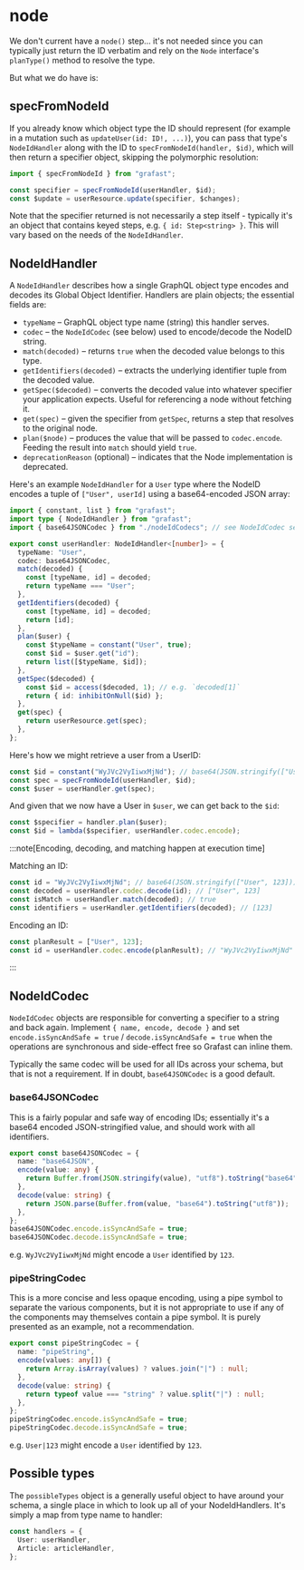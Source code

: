 # node

We don't current have a `node()` step... it's not needed since you can typically
just return the ID verbatim and rely on the `Node` interface's `planType()`
method to resolve the type.

But what we do have is:

## specFromNodeId

If you already know which object type the ID should represent (for example in a
mutation such as `updateUser(id: ID!, ...)`), you can pass that type's
`NodeIdHandler` along with the ID to `specFromNodeId(handler, $id)`, which will
then return a specifier object, skipping the polymorphic resolution:

```ts
import { specFromNodeId } from "grafast";

const specifier = specFromNodeId(userHandler, $id);
const $update = userResource.update(specifier, $changes);
```

Note that the specifier returned is not necessarily a step itself - typically
it's an object that contains keyed steps, e.g. `{ id: Step<string> }`. This will
vary based on the needs of the `NodeIdHandler`.

## NodeIdHandler

A `NodeIdHandler` describes how a single GraphQL object type encodes and decodes
its Global Object Identifier. Handlers are plain objects; the essential fields
are:

- `typeName` – GraphQL object type name (string) this handler serves.
- `codec` – the `NodeIdCodec` (see below) used to encode/decode the NodeID string.
- `match(decoded)` – returns `true` when the decoded value belongs to this
  type.
- `getIdentifiers(decoded)` – extracts the underlying identifier tuple from the
  decoded value.
- `getSpec($decoded)` – converts the decoded value into whatever specifier your
  application expects. Useful for referencing a node without fetching it.
- `get(spec)` – given the specifier from `getSpec`, returns a step that resolves
  to the original node.
- `plan($node)` – produces the value that will be passed to `codec.encode`.
  Feeding the result into `match` should yield `true`.
- `deprecationReason` (optional) – indicates that the Node implementation is
  deprecated.

Here's an example `NodeIdHandler` for a `User` type where the NodeID encodes a
tuple of `["User", userId]` using a base64-encoded JSON array:

```ts
import { constant, list } from "grafast";
import type { NodeIdHandler } from "grafast";
import { base64JSONCodec } from "./nodeIdCodecs"; // see NodeIdCodec section

export const userHandler: NodeIdHandler<[number]> = {
  typeName: "User",
  codec: base64JSONCodec,
  match(decoded) {
    const [typeName, id] = decoded;
    return typeName === "User";
  },
  getIdentifiers(decoded) {
    const [typeName, id] = decoded;
    return [id];
  },
  plan($user) {
    const $typeName = constant("User", true);
    const $id = $user.get("id");
    return list([$typeName, $id]);
  },
  getSpec($decoded) {
    const $id = access($decoded, 1); // e.g. `decoded[1]`
    return { id: inhibitOnNull($id) };
  },
  get(spec) {
    return userResource.get(spec);
  },
};
```

Here's how we might retrieve a user from a UserID:

```ts
const $id = constant("WyJVc2VyIiwxMjNd"); // base64(JSON.stringify(["User",123"]))
const spec = specFromNodeId(userHandler, $id);
const $user = userHandler.get(spec);
```

And given that we now have a User in `$user`, we can get back to the `$id`:

```ts
const $specifier = handler.plan($user);
const $id = lambda($specifier, userHandler.codec.encode);
```

:::note[Encoding, decoding, and matching happen at execution time]

Matching an ID:

```ts
const id = "WyJVc2VyIiwxMjNd"; // base64(JSON.stringify(["User", 123]))
const decoded = userHandler.codec.decode(id); // ["User", 123]
const isMatch = userHandler.match(decoded); // true
const identifiers = userHandler.getIdentifiers(decoded); // [123]
```

Encoding an ID:

```ts
const planResult = ["User", 123];
const id = userHandler.codec.encode(planResult); // "WyJVc2VyIiwxMjNd"
```

:::

## NodeIdCodec

`NodeIdCodec` objects are responsible for converting a specifier to a string and
back again. Implement `{ name, encode, decode }` and set
`encode.isSyncAndSafe = true` / `decode.isSyncAndSafe = true` when the
operations are synchronous and side-effect free so Grafast can inline them.

Typically the same codec will be used for all IDs across your schema, but that
is not a requirement. If in doubt, `base64JSONCodec` is a good default.

### base64JSONCodec

This is a fairly popular and safe way of encoding IDs; essentially it's a base64
encoded JSON-stringified value, and should work with all identifiers.

```ts
export const base64JSONCodec = {
  name: "base64JSON",
  encode(value: any) {
    return Buffer.from(JSON.stringify(value), "utf8").toString("base64");
  },
  decode(value: string) {
    return JSON.parse(Buffer.from(value, "base64").toString("utf8"));
  },
};
base64JSONCodec.encode.isSyncAndSafe = true;
base64JSONCodec.decode.isSyncAndSafe = true;
```

e.g. `WyJVc2VyIiwxMjNd` might encode a `User` identified by `123`.

### pipeStringCodec

This is a more concise and less opaque encoding, using a pipe symbol to separate
the various components, but it is not appropriate to use if any of the
components may themselves contain a pipe symbol. It is purely presented as an
example, not a recommendation.

```ts
export const pipeStringCodec = {
  name: "pipeString",
  encode(values: any[]) {
    return Array.isArray(values) ? values.join("|") : null;
  },
  decode(value: string) {
    return typeof value === "string" ? value.split("|") : null;
  },
};
pipeStringCodec.encode.isSyncAndSafe = true;
pipeStringCodec.decode.isSyncAndSafe = true;
```

e.g. `User|123` might encode a `User` identified by `123`.

## Possible types

The `possibleTypes` object is a generally useful object to have around your
schema, a single place in which to look up all of your NodeIdHandlers. It's
simply a map from type name to handler:

```ts
const handlers = {
  User: userHandler,
  Article: articleHandler,
};
```
